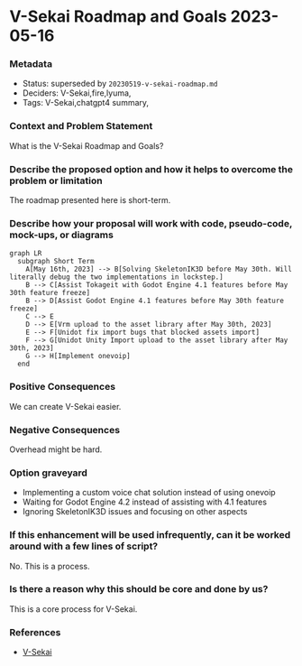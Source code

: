 # V-Sekai Roadmap and Goals 2023-05-16

### Metadata

- Status: superseded by `20230519-v-sekai-roadmap.md` <!-- draft | proposed | rejected | accepted | deprecated | superseded by -->
- Deciders: V-Sekai,fire,lyuma,
- Tags: V-Sekai,chatgpt4 summary,

### Context and Problem Statement

What is the V-Sekai Roadmap and Goals?

### Describe the proposed option and how it helps to overcome the problem or limitation

The roadmap presented here is short-term.

### Describe how your proposal will work with code, pseudo-code, mock-ups, or diagrams

```mermaid
graph LR
  subgraph Short Term
    A[May 16th, 2023] --> B[Solving SkeletonIK3D before May 30th. Will literally debug the two implementations in lockstep.]
    B --> C[Assist Tokageit with Godot Engine 4.1 features before May 30th feature freeze]
    B --> D[Assist Godot Engine 4.1 features before May 30th feature freeze]
    C --> E
    D --> E[Vrm upload to the asset library after May 30th, 2023]
    E --> F[Unidot fix import bugs that blocked assets import]
    F --> G[Unidot Unity Import upload to the asset library after May 30th, 2023]
    G --> H[Implement onevoip]
  end
```

### Positive Consequences

We can create V-Sekai easier.

### Negative Consequences

Overhead might be hard.

### Option graveyard

- Implementing a custom voice chat solution instead of using onevoip
- Waiting for Godot Engine 4.2 instead of assisting with 4.1 features
- Ignoring SkeletonIK3D issues and focusing on other aspects

### If this enhancement will be used infrequently, can it be worked around with a few lines of script?

No. This is a process.

### Is there a reason why this should be core and done by us?

This is a core process for V-Sekai.

### References

- [V-Sekai](https://v-sekai.org/)
